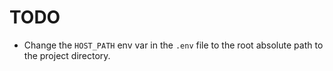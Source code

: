 # TODO

- Change the `HOST_PATH` env var in the `.env` file to the root absolute path to the project directory.
